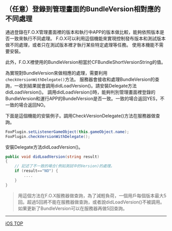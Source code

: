 ## （任意）登錄到管理畫面的BundleVersion相對應的不同處理

通過登錄在F.O.X管理畫面裡的版本和執行中APP的版本做比較，能夠依照版本是否一致來執行不同處理。
F.O.X可以利用這個機能來實現控制發布版本和測試版本做不同處理，或者只在測試版本裡才執行某些特定處理等任務。
使用本機能不需要安裝。

此外，F.O.X裡使用的BundleVersion相當於CFBundleShortVersionString的值。

為實現對BundleVersion來做相應的處理，需要利用`checkVersionWithDelegate()`方法。
服務器會接收和處理BundleVersion的查詢，一收到結果就會調用didLoadVersion()。請安裝Delegate方法didLoadVersion()。
調用didLoadVersion()時，能夠判別管理畫面裡登錄的BundleVersion和運行APP的BundelVersion是否一致。一致的場合返回YES，不一致的場合返回NO。

下面是這個機能的安裝例子。調用CheckVersionDelegate()方法在服務器做查詢。

```cs
FoxPlugin.setListenerGameObject(this.gameObject.name);
FoxPlugin.checkVersionWithDelegate();
```

安裝Delegate方法didLoadVersion()。

```cs
public void didLoadVersion(string result)
{
	// 記述了不一致的場合(例如測試中的Version)的處理。
	if (result=="NO") {
		....
	}
}
```

> 用這個方法在F.O.X服務器做查詢，為了減輕負荷，一個用戶每個版本最大5回。超過5回將不能在服務器做查詢，或者說didLoadVersion()不被調用。如果更新了BundleVersion可以在服務器再做5回查詢。

---
[iOS TOP](../README.md)

